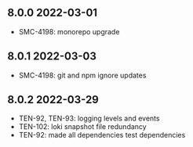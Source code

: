 8.0.0 2022-03-01
-----------------
  - SMC-4198: monorepo upgrade

8.0.1 2022-03-03
-----------------
  - SMC-4198: git and npm ignore updates

8.0.2 2022-03-29
-----------------
  - TEN-92, TEN-93: logging levels and events
  - TEN-102: loki snapshot  file redundancy
  - TEN-92: made all dependencies test dependencies
